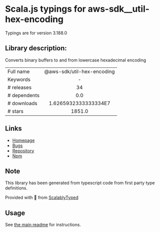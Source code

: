 
# Scala.js typings for aws-sdk__util-hex-encoding

Typings are for version 3.188.0

## Library description:
Converts binary buffers to and from lowercase hexadecimal encoding

|                    |                 |
| ------------------ | :-------------: |
| Full name          | @aws-sdk/util-hex-encoding |
| Keywords           | - |
| # releases         | 34 |
| # dependents       | 0.0 |
| # downloads        | 1.6265932333333334E7 |
| # stars            | 1851.0 |

## Links
- [Homepage](https://github.com/aws/aws-sdk-js-v3/tree/main/packages/util-hex-encoding)
- [Bugs](https://github.com/aws/aws-sdk-js-v3/issues)
- [Repository](https://github.com/aws/aws-sdk-js-v3)
- [Npm](https://www.npmjs.com/package/%40aws-sdk%2Futil-hex-encoding)
    


## Note
This library has been generated from typescript code from first party type definitions.

Provided with :purple_heart: from [ScalablyTyped](https://github.com/oyvindberg/ScalablyTyped)

## Usage
See [the main readme](../../readme.md) for instructions.


